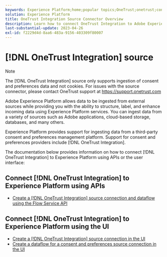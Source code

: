 ```yaml
---
keywords: Experience Platform;home;popular topics;OneTrust;onetrust;consent;consent and preferences;compliance
solution: Experience Platform
title: OneTrust Integration Source Connector Overview
description: Learn how to connect OneTrust Integration to Adobe Experience Platform using APIs or the user interface.
last-substantial-update: 2023-04-26
exl-id: f2229d4d-8aa6-483a-9156-403309f80007
---
```

# [!DNL OneTrust Integration] source

>[!NOTE]
>
>The [!DNL OneTrust Integration] source only supports ingestion of consent and preferences data and not cookies. For issues with the source connector, please contact OneTrust support at https://support.onetrust.com

Adobe Experience Platform allows data to be ingested from external sources while providing you with the ability to structure, label, and enhance incoming data using Experience Platform services. You can ingest data from a variety of sources such as Adobe applications, cloud-based storage, databases, and many others.

Experience Platform provides support for ingesting data from a third-party consent and preferences management platform. Support for consent and preferences providers include [!DNL OneTrust Integration].

The documentation below provides information on how to connect [!DNL OneTrust Integration] to Experience Platform using APIs or the user interface:

## Connect [!DNL OneTrust Integration] to Experience Platform using APIs

- [Create a [!DNL OneTrust Integration] source connection and dataflow using the Flow Service API](../../tutorials/api/create/consent-and-preferences/onetrust.md)

## Connect [!DNL OneTrust Integration] to Experience Platform using the UI

- [Create a [!DNL OneTrust Integration] source connection in the UI](../../tutorials/ui/create/consent-and-preferences/onetrust.md)
- [Create a dataflow for a consent and preferences source connection in the UI](../../tutorials/ui/dataflow/consent-and-preferences.md)
